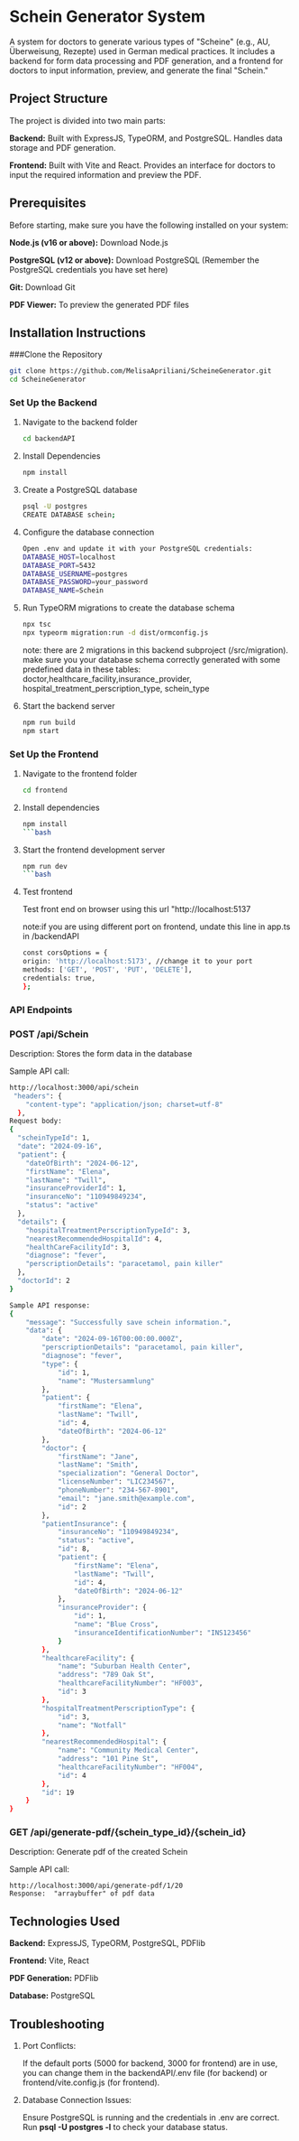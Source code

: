# Schein Generator System
A system for doctors to generate various types of "Scheine" (e.g., AU, Überweisung, Rezepte) used in German medical practices. It includes a backend for form data processing and PDF generation, and a frontend for doctors to input information, preview, and generate the final "Schein."

## Project Structure
The project is divided into two main parts:

**Backend:** Built with ExpressJS, TypeORM, and PostgreSQL. Handles data storage and PDF generation.

**Frontend:** Built with Vite and React. Provides an interface for doctors to input the required information and preview the PDF.

## Prerequisites
Before starting, make sure you have the following installed on your system:

**Node.js (v16 or above):** Download Node.js

**PostgreSQL (v12 or above):** Download PostgreSQL (Remember the PostgreSQL credentials you have set here)

**Git:** Download Git

**PDF Viewer:** To preview the generated PDF files

## Installation Instructions

###Clone the Repository
```bash
git clone https://github.com/MelisaApriliani/ScheineGenerator.git
cd ScheineGenerator
```


### Set Up the Backend

1. Navigate to the backend folder
    ```bash
    cd backendAPI
    ```

2. Install Dependencies
    ```bash
    npm install
    ```

3. Create a PostgreSQL database
    ```bash
    psql -U postgres
    CREATE DATABASE schein;
    ```

4. Configure the database connection
    ```bash
    Open .env and update it with your PostgreSQL credentials:
    DATABASE_HOST=localhost
    DATABASE_PORT=5432
    DATABASE_USERNAME=postgres
    DATABASE_PASSWORD=your_password
    DATABASE_NAME=Schein
    ```

    

5. Run TypeORM migrations to create the database schema
 
    ```bash
    npx tsc
    npx typeorm migration:run -d dist/ormconfig.js
    ```

    note: there are 2 migrations in this backend subproject (/src/migration). make sure you your database schema correctly generated with some predefined      data in these tables: doctor,healthcare_facility,insurance_provider, hospital_treatment_perscription_type, schein_type

6. Start the backend server
    ```bash
    npm run build
    npm start
    ```

### Set Up the Frontend

1. Navigate to the frontend folder

    ```bash
    cd frontend
    ```

2. Install dependencies

    ```bash
    npm install
    ```bash
3. Start the frontend development server

    ```bash
    npm run dev
    ```bash


4. Test frontend

    Test front end on browser using this url "http://localhost:5137

    note:if you are using different port on frontend, undate this line in app.ts in /backendAPI

    ```bash
    const corsOptions = {
    origin: 'http://localhost:5173', //change it to your port
    methods: ['GET', 'POST', 'PUT', 'DELETE'],
    credentials: true,
    };
    ```


### API Endpoints
### POST /api/Schein

Description: Stores the form data in the database

Sample API call:

```bash
http://localhost:3000/api/schein
 "headers": {
    "content-type": "application/json; charset=utf-8"
  },
Request body:
{
  "scheinTypeId": 1,
  "date": "2024-09-16",
  "patient": {
    "dateOfBirth": "2024-06-12",
    "firstName": "Elena",
    "lastName": "Twill",
    "insuranceProviderId": 1,
    "insuranceNo": "110949849234",
    "status": "active"
  },
  "details": {
    "hospitalTreatmentPerscriptionTypeId": 3,
    "nearestRecommendedHospitalId": 4,
    "healthCareFacilityId": 3,
    "diagnose": "fever",
    "perscriptionDetails": "paracetamol, pain killer"
  },
  "doctorId": 2
}

Sample API response:
{
    "message": "Successfully save schein information.",
    "data": {
        "date": "2024-09-16T00:00:00.000Z",
        "perscriptionDetails": "paracetamol, pain killer",
        "diagnose": "fever",
        "type": {
            "id": 1,
            "name": "Mustersammlung"
        },
        "patient": {
            "firstName": "Elena",
            "lastName": "Twill",
            "id": 4,
            "dateOfBirth": "2024-06-12"
        },
        "doctor": {
            "firstName": "Jane",
            "lastName": "Smith",
            "specialization": "General Doctor",
            "licenseNumber": "LIC234567",
            "phoneNumber": "234-567-8901",
            "email": "jane.smith@example.com",
            "id": 2
        },
        "patientInsurance": {
            "insuranceNo": "110949849234",
            "status": "active",
            "id": 8,
            "patient": {
                "firstName": "Elena",
                "lastName": "Twill",
                "id": 4,
                "dateOfBirth": "2024-06-12"
            },
            "insuranceProvider": {
                "id": 1,
                "name": "Blue Cross",
                "insuranceIdentificationNumber": "INS123456"
            }
        },
        "healthcareFacility": {
            "name": "Suburban Health Center",
            "address": "789 Oak St",
            "healthcareFacilityNumber": "HF003",
            "id": 3
        },
        "hospitalTreatmentPerscriptionType": {
            "id": 3,
            "name": "Notfall"
        },
        "nearestRecommendedHospital": {
            "name": "Community Medical Center",
            "address": "101 Pine St",
            "healthcareFacilityNumber": "HF004",
            "id": 4
        },
        "id": 19
    }
}

```

### GET /api/generate-pdf/{schein_type_id}/{schein_id}

Description: Generate pdf of the created Schein 

Sample API call: 

    
    http://localhost:3000/api/generate-pdf/1/20
    Response:  "arraybuffer" of pdf data
    


## Technologies Used

**Backend:** ExpressJS, TypeORM, PostgreSQL, PDFlib

**Frontend:** Vite, React

**PDF Generation:** PDFlib

**Database:** PostgreSQL

## Troubleshooting

1. Port Conflicts:

    If the default ports (5000 for backend, 3000 for frontend) are in use, you can change them in the backendAPI/.env file (for backend) or frontend/vite.config.js (for frontend).

2. Database Connection Issues:

    Ensure PostgreSQL is running and the credentials in .env are correct.
Run **psql -U postgres -l** to check your database status.
